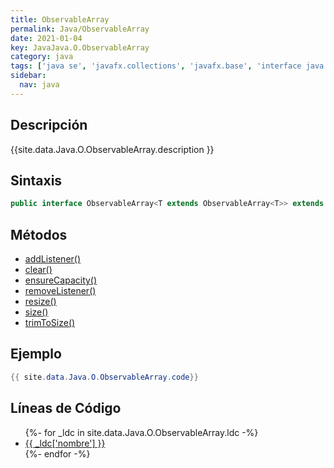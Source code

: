 ```yaml
---
title: ObservableArray
permalink: Java/ObservableArray
date: 2021-01-04
key: JavaJava.O.ObservableArray
category: java
tags: ['java se', 'javafx.collections', 'javafx.base', 'interface java', 'JavaFX 8.0']
sidebar: 
  nav: java
---
```


## Descripción
{{site.data.Java.O.ObservableArray.description }}

## Sintaxis
~~~java
public interface ObservableArray<T extends ObservableArray<T>> extends Observable
~~~

## Métodos
* [addListener()](/Java/ObservableArray/addListener)
* [clear()](/Java/ObservableArray/clear)
* [ensureCapacity()](/Java/ObservableArray/ensureCapacity)
* [removeListener()](/Java/ObservableArray/removeListener)
* [resize()](/Java/ObservableArray/resize)
* [size()](/Java/ObservableArray/size)
* [trimToSize()](/Java/ObservableArray/trimToSize)

## Ejemplo
~~~java
{{ site.data.Java.O.ObservableArray.code}}
~~~

## Líneas de Código
<ul>
{%- for _ldc in site.data.Java.O.ObservableArray.ldc -%}
   <li>
       <a href="{{_ldc['url'] }}">{{ _ldc['nombre'] }}</a>
   </li>
{%- endfor -%}
</ul>
